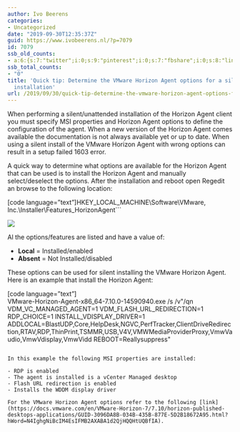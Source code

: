 ```yaml
---
author: Ivo Beerens
categories:
- Uncategorized
date: "2019-09-30T12:35:37Z"
guid: https://www.ivobeerens.nl/?p=7079
id: 7079
ssb_old_counts:
- a:6:{s:7:"twitter";i:0;s:9:"pinterest";i:0;s:7:"fbshare";i:0;s:8:"linkedin";i:0;s:6:"reddit";i:0;s:6:"tumblr";i:0;}
ssb_total_counts:
- "0"
title: 'Quick tip: Determine the VMware Horizon Agent options for a silent/unattended
  installation'
url: /2019/09/30/quick-tip-determine-the-vmware-horizon-agent-options-for-a-silent-unattended-installation/
---
```


When performing a silent/unattended installation of the Horizon Agent client you must specify MSI properties and Horizon Agent options to define the configuration of the agent. When a new version of the Horizon Agent comes available the documentation is not always available yet or up to date. When using a silent install of the VMware Horizon Agent with wrong options can result in a setup failed 1603 error.

A quick way to determine what options are available for the Horizon Agent that can be used is to install the Horizon Agent and manually select/deselect the options. After the installation and reboot open Regedit an browse to the following location:

\[code language=”text”\]HKEY\_LOCAL\_MACHINE\\Software\\VMware, Inc.\\Installer\\Features\_HorizonAgent```

[![](http://localhost/wp-content/uploads/2019/09/Latest-300x162.jpg)](http://localhost/wp-content/uploads/2019/09/Latest.jpg)

Al the options/features are listed and have a value of:

- **Local** = Installed/enabled
- **Absent** = Not Installed/disabled

These options can be used for silent installing the VMware Horizon Agent. Here is an example that install the Horizon Agent:

\[code language=”text”\]  
VMware-Horizon-Agent-x86\_64-7.10.0-14590940.exe /s /v"/qn VDM\_VC\_MANAGED\_AGENT=1 VDM\_FLASH\_URL\_REDIRECTION=1 RDP\_CHOICE=1 INSTALL\_VDISPLAY\_DRIVER=1 ADDLOCAL=BlastUDP,Core,HelpDesk,NGVC,PerfTracker,ClientDriveRedirection,RTAV,RDP,ThinPrint,TSMMR,USB,V4V,VMWMediaProviderProxy,VmwVaudio,VmwVdisplay,VmwVidd REBOOT=Reallysuppress"  
```

In this example the following MSI properties are installed:

- RDP is enabled
- The agent is installed is a vCenter Managed desktop
- Flash URL redirection is enabled
- Installs the WDDM display driver

For the VMware Horizon Agent options refer to the following [link](https://docs.vmware.com/en/VMware-Horizon-7/7.10/horizon-published-desktops-applications/GUID-3096DA8B-034B-435B-877E-5D2B18672A95.html?hWord=N4IghgNiBcIM4EsIFMB2AXABA1d2QjHQQHtUQBfIA).
